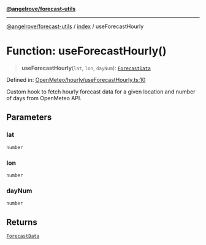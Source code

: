[**@angelrove/forecast-utils**](../../README.md)

***

[@angelrove/forecast-utils](../../README.md) / [index](../README.md) / useForecastHourly

# Function: useForecastHourly()

> **useForecastHourly**(`lat`, `lon`, `dayNum`): [`ForecastData`](../../OpenMeteo/type-aliases/ForecastData.md)

Defined in: [OpenMeteo/hourly/useForecastHourly.ts:10](https://github.com/angelrove/forecast-utils/blob/70e10e7c60236c7ed7f338eae21c685612803c30/src/OpenMeteo/hourly/useForecastHourly.ts#L10)

Custom hook to fetch hourly forecast data for a given location and number of days from OpenMeteo API.

## Parameters

### lat

`number`

### lon

`number`

### dayNum

`number`

## Returns

[`ForecastData`](../../OpenMeteo/type-aliases/ForecastData.md)
